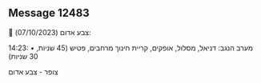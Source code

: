 ## Message 12483

🔴 צבע אדום (07/10/2023):

14:23:
• מערב הנגב: דניאל, מסלול, אופקים, קריית חינוך מרחבים, פטיש (45 שניות, 30 שניות)

צופר - צבע אדום

